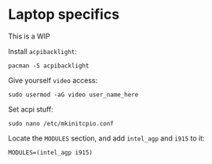 # Laptop specifics

This is a WIP

Install `acpibacklight`:

`pacman -S acpibacklight`

Give yourself `video` access:

`sudo usermod -aG video user_name_here`

Set acpi stuff:

`sudo nano /etc/mkinitcpio.conf`

Locate the `MODULES` section, and add `intel_agp` and `i915` to it:

```
MODULES=(intel_agp i915)
```
